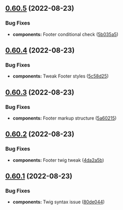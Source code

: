 ## [0.60.5](https://github.com/jacecotton/tcds/compare/v0.60.4...v0.60.5) (2022-08-23)


### Bug Fixes

* **components:** Footer conditional check ([5b035a5](https://github.com/jacecotton/tcds/commit/5b035a5e30b9b4d0dbc3a29fef65a26a3fa4e559))



## [0.60.4](https://github.com/jacecotton/tcds/compare/v0.60.3...v0.60.4) (2022-08-23)


### Bug Fixes

* **components:** Tweak Footer styles ([5c58d25](https://github.com/jacecotton/tcds/commit/5c58d2521fd1616ba9eaa81422d7aed5bed69358))



## [0.60.3](https://github.com/jacecotton/tcds/compare/v0.60.2...v0.60.3) (2022-08-23)


### Bug Fixes

* **components:** Footer markup structure ([5a60215](https://github.com/jacecotton/tcds/commit/5a60215cbf8995abc6ac23af8c929d8fbaa134a2))



## [0.60.2](https://github.com/jacecotton/tcds/compare/v0.60.1...v0.60.2) (2022-08-23)


### Bug Fixes

* **components:** Footer twig tweak ([4da2a5b](https://github.com/jacecotton/tcds/commit/4da2a5bf1a5579edbc756070275c424c1c76bda4))



## [0.60.1](https://github.com/jacecotton/tcds/compare/v0.60.0...v0.60.1) (2022-08-23)


### Bug Fixes

* **components:** Twig syntax issue ([80de044](https://github.com/jacecotton/tcds/commit/80de0448d7264732d83b0ad41fc038d224832d55))



